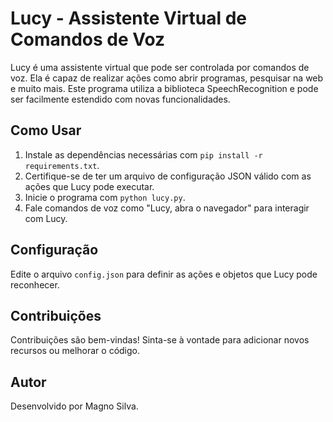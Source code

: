 # Lucy - Assistente Virtual de Comandos de Voz

Lucy é uma assistente virtual que pode ser controlada por comandos de voz. Ela é capaz de realizar ações como abrir programas, pesquisar na web e muito mais. Este programa utiliza a biblioteca SpeechRecognition e pode ser facilmente estendido com novas funcionalidades.

## Como Usar

1. Instale as dependências necessárias com `pip install -r requirements.txt`.
2. Certifique-se de ter um arquivo de configuração JSON válido com as ações que Lucy pode executar.
3. Inicie o programa com `python lucy.py`.
4. Fale comandos de voz como "Lucy, abra o navegador" para interagir com Lucy.

## Configuração

Edite o arquivo `config.json` para definir as ações e objetos que Lucy pode reconhecer.

## Contribuições

Contribuições são bem-vindas! Sinta-se à vontade para adicionar novos recursos ou melhorar o código.

## Autor

Desenvolvido por Magno Silva.
